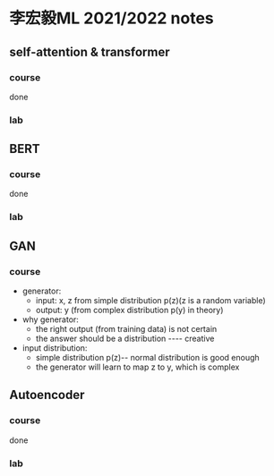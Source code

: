 # 李宏毅ML 2021/2022 notes

## self-attention & transformer
### course
done
### lab

## BERT
### course
done
### lab

## GAN
### course
- generator: 
  - input: x, z from simple distribution p(z)(z is a random variable)
  - output: y (from complex distribution p(y) in theory)
- why generator:
  - the right output (from training data) is not certain
  - the answer should be a distribution ---- creative
- input distribution: 
  - simple distribution p(z)-- normal distribution is good enough
  - the generator will learn to map z to y, which is complex


## Autoencoder
### course
done
### lab